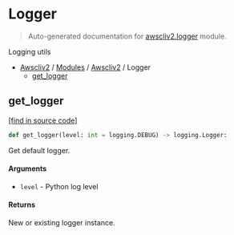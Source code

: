 # Logger

> Auto-generated documentation for [awscliv2.logger](https://github.com/vemel/awscliv2/blob/main/awscliv2/logger.py) module.

Logging utils

- [Awscliv2](../README.md#aws-cli-v2-for-python-) / [Modules](../MODULES.md#awscliv2-modules) / [Awscliv2](index.md#awscliv2) / Logger
    - [get_logger](#get_logger)

## get_logger

[[find in source code]](https://github.com/vemel/awscliv2/blob/main/awscliv2/logger.py#L12)

```python
def get_logger(level: int = logging.DEBUG) -> logging.Logger:
```

Get default logger.

#### Arguments

- `level` - Python log level

#### Returns

New or existing logger instance.
